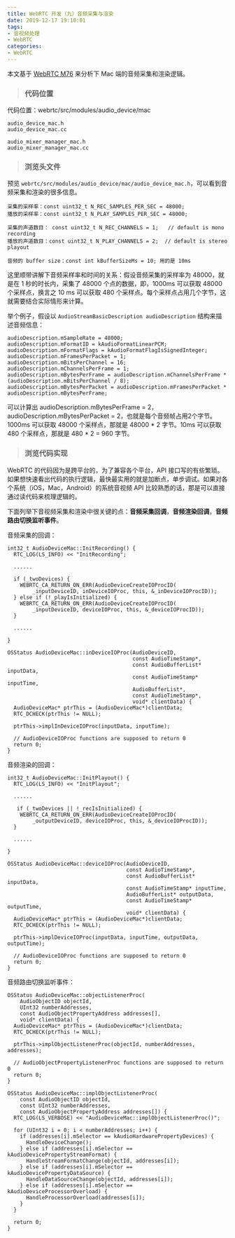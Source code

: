 ```yaml
---
title: WebRTC 开发（九）音频采集与渲染
date: 2019-12-17 19:10:01
tags:
- 音视频处理
- WebRTC
categories:
- WebRTC
---
```


本文基于 [WebRTC M76](https://groups.google.com/forum/#!msg/discuss-webrtc/Y7TIuNbgP8M/UoXP-RuxAwAJ) 来分析下 Mac 端的音频采集和渲染逻辑。

> ### 代码位置

代码位置：webrtc/src/modules/audio_device/mac

```
audio_device_mac.h                    
audio_device_mac.cc

audio_mixer_manager_mac.h         
audio_mixer_manager_mac.cc
```

<!-- more -->

> ### 浏览头文件

预览 `webrtc/src/modules/audio_device/mac/audio_device_mac.h`，可以看到音频采集和渲染的很多信息。

```
采集的采样率：const uint32_t N_REC_SAMPLES_PER_SEC = 48000;
播放的采样率：const uint32_t N_PLAY_SAMPLES_PER_SEC = 48000;
```

```
采集的声道数目： const uint32_t N_REC_CHANNELS = 1;   // default is mono recording
播放的声道数目：const uint32_t N_PLAY_CHANNELS = 2;  // default is stereo playout
```

```
音频的 buffer size：const int kBufferSizeMs = 10; 用的是 10ms
```

这里顺带讲解下音频采样率和时间的关系：假设音频采集的采样率为 48000，就是在 1 秒的时长内，采集了 48000 个点的数据，即，1000ms 可以获取 48000 个采样点，换言之 10 ms 可以获取 480 个采样点。每个采样点占用几个字节，这就需要结合实际情形来计算。

举个例子，假设以 `AudioStreamBasicDescription audioDescription` 结构来描述音频信息：

```
audioDescription.mSampleRate = 48000;
audioDescription.mFormatID = kAudioFormatLinearPCM;
audioDescription.mFormatFlags = kAudioFormatFlagIsSignedInteger;
audioDescription.mFramesPerPacket = 1;
audioDescription.mBitsPerChannel = 16;
audioDescription.mChannelsPerFrame = 1;
audioDescription.mBytesPerFrame = audioDescription.mChannelsPerFrame * (audioDescription.mBitsPerChannel / 8);
audioDescription.mBytesPerPacket = audioDescription.mFramesPerPacket * audioDescription.mBytesPerFrame;
```

可以计算出 audioDescription.mBytesPerFrame = 2，audioDescription.mBytesPerPacket = 2，也就是每个音频帧占用2个字节。1000ms 可以获取 48000 个采样点，那就是 48000 * 2 字节。10ms 可以获取 480 个采样点，那就是 480 * 2 = 960 字节。

> ### 浏览代码实现

WebRTC 的代码因为是跨平台的，为了兼容各个平台，API 接口写的有些繁琐。如果想快速看出代码的执行逻辑，最快最实用的就是加断点，单步调试。如果对各个系统（iOS，Mac，Android）的系统音视频 API 比较熟悉的话，那是可以直接通过读代码来梳理逻辑的。

下面列举下音视频采集和渲染中很关键的点：**音频采集回调**，**音频渲染回调**，**音频路由切换监听事件**。

音频采集的回调：

```
int32_t AudioDeviceMac::InitRecording() {
  RTC_LOG(LS_INFO) << "InitRecording";
  
  ......

  if (_twoDevices) {
    WEBRTC_CA_RETURN_ON_ERR(AudioDeviceCreateIOProcID(
        _inputDeviceID, inDeviceIOProc, this, &_inDeviceIOProcID));
  } else if (!_playIsInitialized) {
    WEBRTC_CA_RETURN_ON_ERR(AudioDeviceCreateIOProcID(
        _inputDeviceID, deviceIOProc, this, &_deviceIOProcID));
  }
  
  ......

} 
```

```
OSStatus AudioDeviceMac::inDeviceIOProc(AudioDeviceID,
                                        const AudioTimeStamp*,
                                        const AudioBufferList* inputData,
                                        const AudioTimeStamp* inputTime,
                                        AudioBufferList*,
                                        const AudioTimeStamp*,
                                        void* clientData) {
  AudioDeviceMac* ptrThis = (AudioDeviceMac*)clientData;
  RTC_DCHECK(ptrThis != NULL);

  ptrThis->implInDeviceIOProc(inputData, inputTime);

  // AudioDeviceIOProc functions are supposed to return 0
  return 0;
}
```

音频渲染的回调：

```
int32_t AudioDeviceMac::InitPlayout() {
  RTC_LOG(LS_INFO) << "InitPlayout";

  ......

   if (_twoDevices || !_recIsInitialized) {
    WEBRTC_CA_RETURN_ON_ERR(AudioDeviceCreateIOProcID(
        _outputDeviceID, deviceIOProc, this, &_deviceIOProcID));
  }
          
  ......

}
```

```
OSStatus AudioDeviceMac::deviceIOProc(AudioDeviceID,
                                      const AudioTimeStamp*,
                                      const AudioBufferList* inputData,
                                      const AudioTimeStamp* inputTime,
                                      AudioBufferList* outputData,
                                      const AudioTimeStamp* outputTime,
                                      void* clientData) {
  AudioDeviceMac* ptrThis = (AudioDeviceMac*)clientData;
  RTC_DCHECK(ptrThis != NULL);

  ptrThis->implDeviceIOProc(inputData, inputTime, outputData, outputTime);

  // AudioDeviceIOProc functions are supposed to return 0
  return 0;
}
```

音频路由切换监听事件：

```
OSStatus AudioDeviceMac::objectListenerProc(
    AudioObjectID objectId,
    UInt32 numberAddresses,
    const AudioObjectPropertyAddress addresses[],
    void* clientData) {
  AudioDeviceMac* ptrThis = (AudioDeviceMac*)clientData;
  RTC_DCHECK(ptrThis != NULL);

  ptrThis->implObjectListenerProc(objectId, numberAddresses, addresses);

  // AudioObjectPropertyListenerProc functions are supposed to return 0
  return 0;
}
```

```
OSStatus AudioDeviceMac::implObjectListenerProc(
    const AudioObjectID objectId,
    const UInt32 numberAddresses,
    const AudioObjectPropertyAddress addresses[]) {
  RTC_LOG(LS_VERBOSE) << "AudioDeviceMac::implObjectListenerProc()";

  for (UInt32 i = 0; i < numberAddresses; i++) {
    if (addresses[i].mSelector == kAudioHardwarePropertyDevices) {
      HandleDeviceChange();
    } else if (addresses[i].mSelector == kAudioDevicePropertyStreamFormat) {
      HandleStreamFormatChange(objectId, addresses[i]);
    } else if (addresses[i].mSelector == kAudioDevicePropertyDataSource) {
      HandleDataSourceChange(objectId, addresses[i]);
    } else if (addresses[i].mSelector == kAudioDeviceProcessorOverload) {
      HandleProcessorOverload(addresses[i]);
    }
  }

  return 0;
}
```




